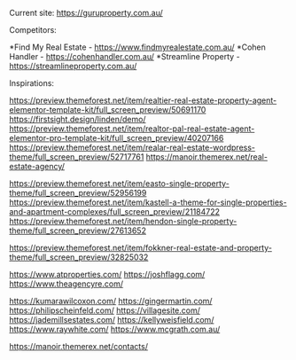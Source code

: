Current site: https://guruproperty.com.au/

Competitors: 

  *Find My Real Estate - https://www.findmyrealestate.com.au/
  *Cohen Handler - https://cohenhandler.com.au/
  *Streamline Property - https://streamlineproperty.com.au/

Inspirations:

https://preview.themeforest.net/item/realtier-real-estate-property-agent-elementor-template-kit/full_screen_preview/50691170
https://firstsight.design/linden/demo/
https://preview.themeforest.net/item/realtor-pal-real-estate-agent-elementor-pro-template-kit/full_screen_preview/40207166
https://preview.themeforest.net/item/realar-real-estate-wordpress-theme/full_screen_preview/52717761
https://manoir.themerex.net/real-estate-agency/

https://preview.themeforest.net/item/easto-single-property-theme/full_screen_preview/52956199
https://preview.themeforest.net/item/kastell-a-theme-for-single-properties-and-apartment-complexes/full_screen_preview/21184722
https://preview.themeforest.net/item/hendon-single-property-theme/full_screen_preview/27613652

https://preview.themeforest.net/item/fokkner-real-estate-and-property-theme/full_screen_preview/32825032


https://www.atproperties.com/
https://joshflagg.com/
https://www.theagencyre.com/


https://kumarawilcoxon.com/
https://gingermartin.com/
https://philipscheinfeld.com/
https://villagesite.com/
https://jademillsestates.com/
https://kellyweisfield.com/
https://www.raywhite.com/
https://www.mcgrath.com.au/

https://manoir.themerex.net/contacts/